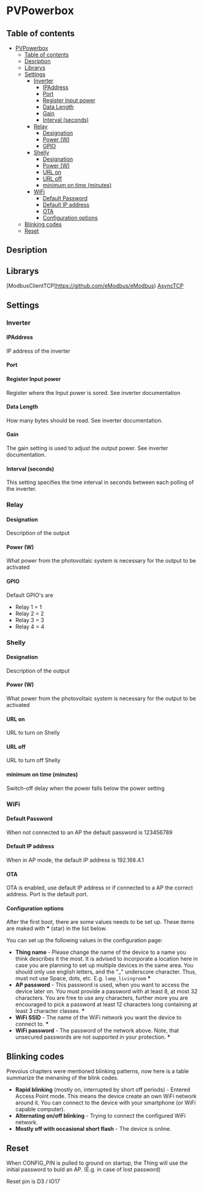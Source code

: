 # PVPowerbox

## Table of contents
- [PVPowerbox](#pvpowerbox)
  - [Table of contents](#table-of-contents)
  - [Desription](#desription)
  - [Librarys](#librarys)
  - [Settings](#settings)
    - [Inverter](#inverter)
      - [IPAddress](#ipaddress)
      - [Port](#port)
      - [Register Input power](#register-input-power)
      - [Data Length](#data-length)
      - [Gain](#gain)
      - [Interval (seconds)](#interval-seconds)
    - [Relay](#relay)
      - [Designation](#designation)
      - [Power (W)](#power-w)
      - [GPIO](#gpio)
    - [Shelly](#shelly)
      - [Designation](#designation-1)
      - [Power (W)](#power-w-1)
      - [URL on](#url-on)
      - [URL off](#url-off)
      - [minimum on time (minutes)](#minimum-on-time-minutes)
    - [WiFi](#wifi)
      - [Default Password](#default-password)
      - [Default IP address](#default-ip-address)
      - [OTA](#ota)
      - [Configuration options](#configuration-options)
  - [Blinking codes](#blinking-codes)
  - [Reset](#reset)

## Desription

## Librarys
[ModbusClientTCP]https://github.com/eModbus/eModbus)
[AsyncTCP](https://github.com/dvarrel/AsyncTCP)

## Settings
### Inverter
#### IPAddress
IP address of the inverter

#### Port


#### Register Input power
Register where the Input power is sored. See inverter documentation

#### Data Length
How many bytes should be read. See inverter documentation.

#### Gain
The gain setting is used to adjust the output power. See inverter documentation.

#### Interval (seconds)
This setting specifies the time interval in seconds between each polling of the inverter.

### Relay
#### Designation
Description of the output

#### Power (W)
What power from the photovoltaic system is necessary for the output to be activated

#### GPIO
Default GPIO's are 
- Relay 1 = 1
- Relay 2 = 2
- Relay 3 = 3
- Relay 4 = 4

### Shelly
#### Designation
Description of the output

#### Power (W)
What power from the photovoltaic system is necessary for the output to be activated

#### URL on
URL to turn on Shelly

#### URL off
URL to turn off Shelly

#### minimum on time (minutes)
Switch-off delay when the power falls below the power setting

### WiFi

#### Default Password
When not connected to an AP the default password is 123456789

#### Default IP address
When in AP mode, the default IP address is 192.168.4.1

#### OTA 
OTA is enabled, use default IP address or if connected to a AP the correct address.
Port is the default port.

#### Configuration options
After the first boot, there are some values needs to be set up.
These items are maked with __*__ (star) in the list below.

You can set up the following values in the configuration page:

-  __Thing name__ - Please change the name of the device to
a name you think describes it the most. It is advised to
incorporate a location here in case you are planning to
set up multiple devices in the same area. You should only use
english letters, and the "_" underscore character. Thus, must not
use Space, dots, etc. E.g. `lamp_livingroom` __*__
- __AP password__ - This password is used, when you want to
access the device later on. You must provide a password with at least 8,
at most 32 characters.
You are free to use any characters, further more you are
encouraged to pick a password at least 12 characters long containing
at least 3 character classes. __*__
- __WiFi SSID__ - The name of the WiFi network you want the device
to connect to. __*__
- __WiFi password__ - The password of the network above. Note, that
unsecured passwords are not supported in your protection. __*__

## Blinking codes
Prevoius chapters were mentioned blinking patterns, now here is a
table summarize the menaning of the blink codes.

- __Rapid blinking__ (mostly on, interrupted by short off periods) -
Entered Access Point mode. This means the device create an own WiFi
network around it. You can connect to the device with your smartphone
(or WiFi capable computer).
- __Alternating on/off blinking__ - Trying to connect the configured
WiFi network.
- __Mostly off with occasional short flash__ - The device is online.

## Reset
When CONFIG_PIN is pulled to ground on startup, the Thing will use the initial
password to buld an AP. (E.g. in case of lost password)

Reset pin is D3 / IO17